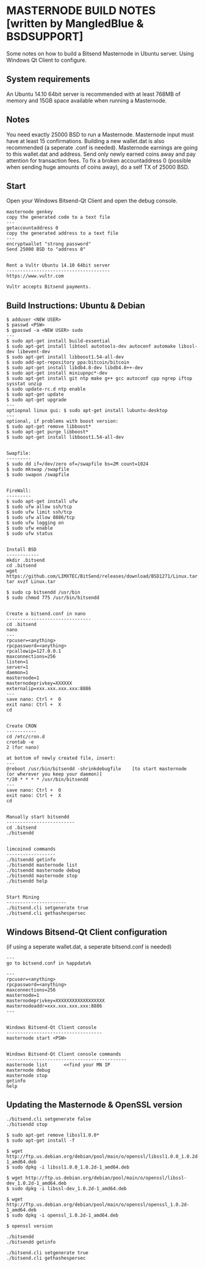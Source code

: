 MASTERNODE BUILD NOTES [written by MangledBlue & BSDSUPPORT]
======================
Some notes on how to build a Bitsend Masternode in Ubuntu server. Using Windows Qt Client to configure.


System requirements
--------------------
An Ubuntu 14.10 64bit server is recommended with at least 768MB 
of memory and 15GB space available when running a Masternode.


Notes
-----
You need exactly 25000 BSD to run a Masternode. Masternode input must have at least 15 confirmations.
Building a new wallet.dat is also recommended (a seperate .conf is needed). Masternode earnings are
going to this wallet.dat and address. Send only newly earned coins away and pay attention for transaction fees.
To fix a broken accountaddress 0 (possible when sending huge amounts of coins away), do a self TX of 25000 BSD.


Start
-----
Open your Windows Bitsend-Qt Client and open the debug console.

	masternode genkey
	copy the generated code to a text file
	---
	getaccountaddress 0
	copy the generated address to a text file
	---
	encryptwallet "strong password"
	Send 25000 BSD to "address 0"
	
	
	Rent a Vultr Ubuntu 14.10 64bit server
	--------------------------------------
	https://www.vultr.com
	
	Vultr accepts Bitsend payments.
	


Build Instructions: Ubuntu & Debian
-----------------------------------

	$ adduser <NEW USER>
	$ passwd <PSW>
	$ gpasswd -a <NEW USER> sudo
	---
	$ sudo apt-get install build-essential
	$ sudo apt-get install libtool autotools-dev autoconf automake libssl-dev libevent-dev
	$ sudo apt-get install libboost1.54-all-dev
	$ sudo add-apt-repository ppa:bitcoin/bitcoin
	$ sudo apt-get install libdb4.8-dev libdb4.8++-dev
	$ sudo apt-get install miniupnpc*-dev
	$ sudo apt-get install git ntp make g++ gcc autoconf cpp ngrep iftop sysstat unzip
	$ sudo update-rc.d ntp enable
	$ sudo apt-get update
	$ sudo apt-get upgrade
	---
	optiopnal linux gui: $ sudo apt-get install lubuntu-desktop
	---
	optional, if problems with boost version: 
	$ sudo apt-get remove libboost*
	$ sudo apt-get purge libboost*
	$ sudo apt-get install libboost1.54-all-dev


	Swapfile:
	---------
	$ sudo dd if=/dev/zero of=/swapfile bs=2M count=1024
	$ sudo mkswap /swapfile
	$ sudo swapon /swapfile

	
	FireWall:
	---------
	$ sudo apt-get install ufw
	$ sudo ufw allow ssh/tcp
	$ sudo ufw limit ssh/tcp
	$ sudo ufw allow 8886/tcp
	$ sudo ufw logging on
	$ sudo ufw enable
	$ sudo ufw status


	Install BSD
	------------
	mkdir .bitsend
	cd .bitsend
	wget https://github.com/LIMXTEC/BitSend/releases/download/BSD1271/Linux.tar
	tar xvzf Linux.tar
	
	$ sudo cp bitsendd /usr/bin
	$ sudo chmod 775 /usr/bin/bitsendd

	
	Create a bitsend.conf in nano
	-------------------------------
	cd .bitsend
	nano
	---
	rpcuser=<anything>
	rpcpassword=<anything>
	rpcallowip=127.0.0.1
	maxconnections=256
	listen=1
	server=1
	daemon=1
	masternode=1
	masternodeprivkey=XXXXXX
	externalip=xxx.xxx.xxx.xxx:8886
	---
	save nano: Ctrl +  O
	exit nano: Ctrl +  X
	cd


	Create CRON
	-----------
	cd /etc/cron.d
	crontab -e
	2 (for nano)
	
	at bottom of newly created file, insert:
	---
	@reboot /usr/bin/bitsendd -shrinkdebugfile    [to start masternode  (or wherever you keep your daemon)]
	*/20 * * * * /usr/bin/bitsendd
	---
	save nano: Ctrl +  O
	exit nano: Ctrl +  X
	cd
	
	
	Manually start bitsendd
	-------------------------
	cd .bitsend
	./bitsendd	
	
	
	limcoinxd commands
	------------------
	./bitsendd getinfo
	./bitsendd masternode list
	./bitsendd masternode debug
	./bitsendd masternode stop
	./bitsendd help
	
	
	Start Mining
	----------------------
	./bitsend.cli setgenerate true
	./bitsend.cli gethashespersec
	

Windows Bitsend-Qt Client configuration 
-----------------------------------------
(if using a seperate wallet.dat, a seperate bitsend.conf is needed)

	---
	go to bitsend.conf in %appdata%
	
	---
	rpcuser=<anything>
	rpcpassword=<anything>
	maxconnections=256
	masternode=1
	masternodeprivkey=XXXXXXXXXXXXXXXXXX
	masternodeaddr=xxx.xxx.xxx.xxx:8886
	---

	
	Windows Bitsend-Qt Client console
	-----------------------------------
	masternode start <PSW>

	
	Windows Bitsend-Qt Client console commands
	--------------------------------------------
	masternode list    	 <<find your MN IP
	masternode debug
	masternode stop
	getinfo
	help

	
Updating the Masternode & OpenSSL version
-----------------------------------------

	./bitsend.cli setgenerate false
	./bitsendd stop

	$ sudo apt-get remove libssl1.0.0*
	$ sudo apt-get install -f

	$ wget http://ftp.us.debian.org/debian/pool/main/o/openssl/libssl1.0.0_1.0.2d-1_amd64.deb
	$ sudo dpkg -i libssl1.0.0_1.0.2d-1_amd64.deb

	$ wget http://ftp.us.debian.org/debian/pool/main/o/openssl/libssl-dev_1.0.2d-1_amd64.deb
	$ sudo dpkg -i libssl-dev_1.0.2d-1_amd64.deb

	$ wget http://ftp.us.debian.org/debian/pool/main/o/openssl/openssl_1.0.2d-1_amd64.deb
	$ sudo dpkg -i openssl_1.0.2d-1_amd64.deb

	$ openssl version
	
	./bitsendd
	./bitsendd getinfo
	
	./bitsend.cli setgenerate true
	./bitsend.cli gethashespersec
